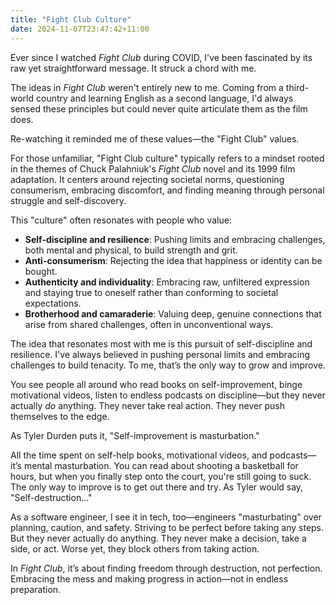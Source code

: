 ```yaml
---
title: "Fight Club Culture"
date: 2024-11-07T23:47:42+11:00
---
```


Ever since I watched _Fight Club_ during COVID, I've been fascinated by its raw
yet straightforward message. It struck a chord with me.

The ideas in _Fight Club_ weren't entirely new to me. Coming from a third-world
country and learning English as a second language, I'd always sensed these
principles but could never quite articulate them as the film does.

Re-watching it reminded me of these values—the "Fight Club" values.

For those unfamiliar, "Fight Club culture" typically refers to a mindset rooted
in the themes of Chuck Palahniuk's _Fight Club_ novel and its 1999 film
adaptation. It centers around rejecting societal norms, questioning consumerism,
embracing discomfort, and finding meaning through personal struggle and
self-discovery.

This "culture" often resonates with people who value:

- **Self-discipline and resilience**: Pushing limits and embracing challenges,
  both mental and physical, to build strength and grit.
- **Anti-consumerism**: Rejecting the idea that happiness or identity can be
  bought.
- **Authenticity and individuality**: Embracing raw, unfiltered expression and
  staying true to oneself rather than conforming to societal expectations.
- **Brotherhood and camaraderie**: Valuing deep, genuine connections that arise
  from shared challenges, often in unconventional ways.

The idea that resonates most with me is this pursuit of self-discipline and
resilience. I've always believed in pushing personal limits and embracing
challenges to build tenacity. To me, that’s the only way to grow and improve.

You see people all around who read books on self-improvement, binge motivational
videos, listen to endless podcasts on discipline—but they never actually _do_
anything. They never take real action. They never push themselves to the edge.

As Tyler Durden puts it, "Self-improvement is masturbation."

All the time spent on self-help books, motivational videos, and podcasts—it’s
mental masturbation. You can read about shooting a basketball for hours, but
when you finally step onto the court, you're still going to suck. The only way
to improve is to get out there and try. As Tyler would say,
"Self-destruction..."

As a software engineer, I see it in tech, too—engineers "masturbating" over
planning, caution, and safety. Striving to be perfect before taking any steps.
But they never actually do anything. They never make a decision, take a side, or
act. Worse yet, they block others from taking action.

In _Fight Club_, it’s about finding freedom through destruction, not perfection.
Embracing the mess and making progress in action—not in endless preparation.
